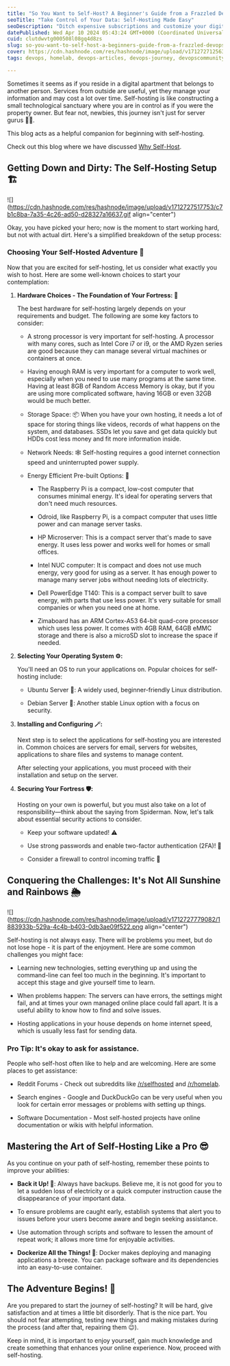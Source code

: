 ```yaml
---
title: "So You Want to Self-Host? A Beginner's Guide from a Frazzled DevOps Guy 👨‍💻"
seoTitle: "Take Control of Your Data: Self-Hosting Made Easy"
seoDescription: "Ditch expensive subscriptions and customize your digital world. Start self-hosting with this newbie-approved guide."
datePublished: Wed Apr 10 2024 05:43:24 GMT+0000 (Coordinated Universal Time)
cuid: clutdwvtg000508l08gq4d8zs
slug: so-you-want-to-self-host-a-beginners-guide-from-a-frazzled-devops-guy
cover: https://cdn.hashnode.com/res/hashnode/image/upload/v1712727125630/65660036-c4cb-4b89-86f3-a46f31fbcac0.png
tags: devops, homelab, devops-articles, devops-journey, devopscommunity, selfhosting

---
```


Sometimes it seems as if you reside in a digital apartment that belongs to another person. Services from outside are useful, yet they manage your information and may cost a lot over time. Self-hosting is like constructing a small technological sanctuary where you are in control as if you were the property owner. But fear not, newbies, this journey isn't just for server gurus 🧙‍♂️.

This blog acts as a helpful companion for beginning with self-hosting.

Check out this blog where we have discussed [Why Self-Host](https://blog.agileops.pro/self-hosting-a-devops-perspective-on-taking-control-of-your-tech).

## Getting Down and Dirty: The Self-Hosting Setup 🏗️

![](https://cdn.hashnode.com/res/hashnode/image/upload/v1712727517753/c7b1c8ba-7a35-4c26-ad50-d28327a16637.gif align="center")

Okay, you have picked your hero; now is the moment to start working hard, but not with actual dirt. Here's a simplified breakdown of the setup process:

### Choosing Your Self-Hosted Adventure 🧭

Now that you are excited for self-hosting, let us consider what exactly you wish to host. Here are some well-known choices to start your contemplation:

1. **Hardware Choices - The Foundation of Your Fortress: 🧱**
    
    The best hardware for self-hosting largely depends on your requirements and budget. The following are some key factors to consider:
    
    * A strong processor is very important for self-hosting. A processor with many cores, such as Intel Core i7 or i9, or the AMD Ryzen series are good because they can manage several virtual machines or containers at once.
        
    * Having enough RAM is very important for a computer to work well, especially when you need to use many programs at the same time. Having at least 8GB of Random Access Memory is okay, but if you are using more complicated software, having 16GB or even 32GB would be much better.
        
    * Storage Space: 📦 When you have your own hosting, it needs a lot of space for storing things like videos, records of what happens on the system, and databases. SSDs let you save and get data quickly but HDDs cost less money and fit more information inside.
        
    * Network Needs: 🕸️ Self-hosting requires a good internet connection speed and uninterrupted power supply.
        
    * Energy Efficient Pre-built Options: 🌱
        
        * The Raspberry Pi is a compact, low-cost computer that consumes minimal energy. It's ideal for operating servers that don't need much resources.
            
        * Odroid, like Raspberry Pi, is a compact computer that uses little power and can manage server tasks.
            
        * HP Microserver: This is a compact server that's made to save energy. It uses less power and works well for homes or small offices.
            
        * Intel NUC computer: It is compact and does not use much energy, very good for using as a server. It has enough power to manage many server jobs without needing lots of electricity.
            
        * Dell PowerEdge T140: This is a compact server built to save energy, with parts that use less power. It's very suitable for small companies or when you need one at home.
            
        * Zimaboard has an ARM Cortex-A53 64-bit quad-core processor which uses less power. It comes with 4GB RAM, 64GB eMMC storage and there is also a microSD slot to increase the space if needed.
            
2. **Selecting Your Operating System ⚙️:**
    
    You'll need an OS to run your applications on. Popular choices for self-hosting include:
    
    * Ubuntu Server 🐧: A widely used, beginner-friendly Linux distribution.
        
    * Debian Server 🐐: Another stable Linux option with a focus on security.
        
3. **Installing and Configuring 🪄:**
    
    Next step is to select the applications for self-hosting you are interested in. Common choices are servers for email, servers for websites, applications to share files and systems to manage content.
    
    After selecting your applications, you must proceed with their installation and setup on the server.
    
4. **Securing Your Fortress 🛡️:**
    
    Hosting on your own is powerful, but you must also take on a lot of responsibility—think about the saying from Spiderman. Now, let's talk about essential security actions to consider.
    
    * Keep your software updated! ⚠️
        
    * Use strong passwords and enable two-factor authentication (2FA)! 🔐
        
    * Consider a firewall to control incoming traffic 🧱
        

## Conquering the Challenges: It's Not All Sunshine and Rainbows 🌦️

![](https://cdn.hashnode.com/res/hashnode/image/upload/v1712727779082/1883933b-529a-4c4b-b403-0db3ae09f522.png align="center")

Self-hosting is not always easy. There will be problems you meet, but do not lose hope - it is part of the enjoyment. Here are some common challenges you might face:

* Learning new technologies, setting everything up and using the command-line can feel too much in the beginning. It's important to accept this stage and give yourself time to learn.
    
* When problems happen: The servers can have errors, the settings might fail, and at times your own managed online place could fall apart. It is a useful ability to know how to find and solve issues.
    
* Hosting applications in your house depends on home internet speed, which is usually less fast for sending data.
    

### Pro Tip: It's okay to ask for assistance.

People who self-host often like to help and are welcoming. Here are some places to get assistance:

* Reddit Forums - Check out subreddits like [/r/selfhosted](https://www.reddit.com/r/selfhosted/) and [/r/homelab](https://www.reddit.com/r/homelab/).
    
* Search engines - Google and DuckDuckGo can be very useful when you look for certain error messages or problems with setting up things.
    
* Software Documentation - Most self-hosted projects have online documentation or wikis with helpful information.
    

## Mastering the Art of Self-Hosting Like a Pro 😎

As you continue on your path of self-hosting, remember these points to improve your abilities:

* **Back it Up! 💾**: Always have backups. Believe me, it is not good for you to let a sudden loss of electricity or a quick computer instruction cause the disappearance of your important data.
    
* To ensure problems are caught early, establish systems that alert you to issues before your users become aware and begin seeking assistance.
    
* Use automation through scripts and software to lessen the amount of repeat work; it allows more time for enjoyable activities.
    
* **Dockerize All the Things! 🐳**: Docker makes deploying and managing applications a breeze. You can package software and its dependencies into an easy-to-use container.
    

## The Adventure Begins! 🤩

Are you prepared to start the journey of self-hosting? It will be hard, give satisfaction and at times a little bit disorderly. That is the nice part. You should not fear attempting, testing new things and making mistakes during the process (and after that, repairing them 😉).

Keep in mind, it is important to enjoy yourself, gain much knowledge and create something that enhances your online experience. Now, proceed with self-hosting.